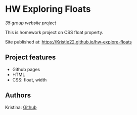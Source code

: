 # HW Exploring Floats

_35 group website project_

This is homework project on CSS float property.

Site published at: https://Kristle22.github.io/hw-explore-floats

## Project features

-   Github pages
-   HTML
-   CSS: float, width

## Authors

Kristina: [Github](https://github.com/Kristle22)